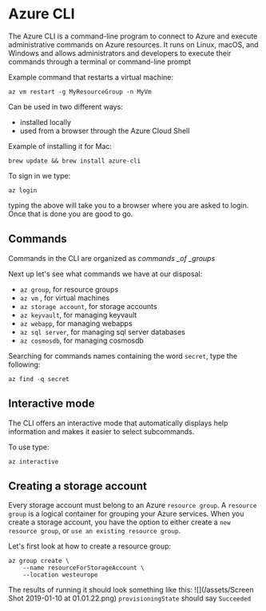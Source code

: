 # Azure CLI

The Azure CLI is a command-line program to connect to Azure and execute administrative commands on Azure resources. It runs on Linux, macOS, and Windows and allows administrators and developers to execute their commands through a terminal or command-line prompt

Example command that restarts a virtual machine:

```
az vm restart -g MyResourceGroup -n MyVm
```

Can be used in two different ways:

* installed locally
* used from a browser through the Azure Cloud Shell

Example of installing it for Mac:

```
brew update && brew install azure-cli
```

To sign in we type:

```
az login
```

typing the above will take you to a browser where you are asked to login. Once that is done you are good to go.

## Commands

Commands in the CLI are organized as _commands \_of \_groups_

Next up let's see what commands we have at our disposal:

* `az group`, for resource groups
* `az vm` , for virtual machines
* `az storage account`, for storage accounts
* `az keyvault`, for managing keyvault
* `az webapp`, for managing webapps
* `az sql server`, for managing sql server databases
* `az cosmosdb`, for managing cosmosdb

Searching for commands names containing the word `secret`, type the following:

```
az find -q secret
```
## Interactive mode
The CLI offers an interactive mode that automatically displays help information and makes it easier to select subcommands.

To use type:
```
az interactive
```

## Creating a storage account
Every storage account must belong to an Azure `resource group`. A `resource group` is a logical container for grouping your Azure services. When you create a storage account, you have the option to either create a `new resource group`, or `use an existing resource group`.

Let's first look at how to create a resource group:

```
az group create \
    --name resourceForStorageAccount \
    --location westeurope
```
The results of running it should look something like this:
![](/assets/Screen Shot 2019-01-10 at 01.01.22.png)
`provisioningState` should say `Succeeded`
